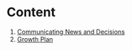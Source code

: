 # Content

1. [Communicating News and Decisions](/LeadershipNotes/Communicating-News-And-Decisions)
2. [Growth Plan](/LeadershipNotes/Growth-Plan)
